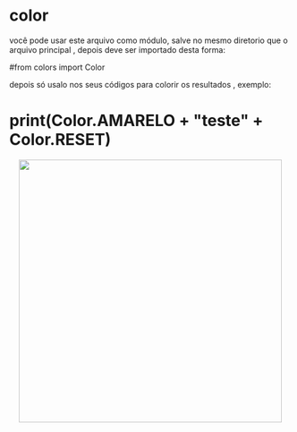 # color

você pode usar este arquivo como módulo, salve no mesmo diretorio que o arquivo principal , depois deve ser importado desta forma:

#from colors import Color

depois só usalo nos seus códigos para colorir os resultados , exemplo:

# print(Color.AMARELO + "teste" + Color.RESET)

<div>
    <p align="center">
       <img width="470" src="https://github.com/JuanBindez/color/issues/1#issue-1130519103"> 
    </p>
</div>
